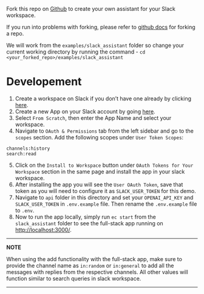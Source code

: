 Fork this repo on [Github](https://github.com/embedchain/embedchain) to create your own assistant for your Slack workspace.

If you run into problems with forking, please refer to [github docs](https://docs.github.com/en/pull-requests/collaborating-with-pull-requests/working-with-forks/fork-a-repo) for forking a repo.

We will work from the `examples/slack_assistant` folder so change your current working directory by running the command - `cd <your_forked_repo>/examples/slack_assistant`

# Developement

1. Create a workspace on Slack if you don’t have one already by clicking [here](https://slack.com/intl/en-in/).
2. Create a new App on your Slack account by going [here](https://api.slack.com/apps).
3. Select `From Scratch`, then enter the App Name and select your workspace.
4. Navigate to `OAuth & Permissions` tab from the left sidebar and go to the `scopes` section. Add the following scopes under `User Token Scopes`:
```
channels:history
search:read
```
5. Click on the `Install to Workspace` button under `OAuth Tokens for Your Workspace` section in the same page and install the app in your slack workspace.
6. After installing the app you will see the `User OAuth Token`, save that token as you will need to configure it as `SLACK_USER_TOKEN` for this demo.
7. Navigate to `api` folder in this directory and set your `OPENAI_API_KEY` and `SLACK_USER_TOKEN` in `.env.example` file. Then rename the `.env.example` file to `.env`.
8. Now to run the app locally, simply run `ec start` from the `slack_assistant` folder to see the full-stack app running on [http://localhost:3000/](http://localhost:3000/).

---
**NOTE**

When using the add functionality with the full-stack app, make sure to provide the channel name as `in:random` or `in:general` to add all the messages with replies from the respective channels. All other values will function similar to search queries in slack workspace.

---